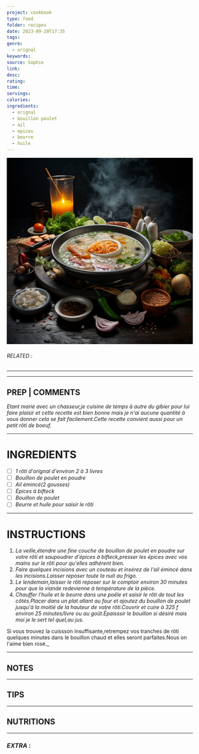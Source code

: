 ```yaml
---
project: cookbook
type: food
folder: recipes
date: 2023-09-20T17:35
tags: 
genre:
  - orignal
keywords: 
source: Sophie
link: 
desc: 
rating: 
time: 
servings: 
calories: 
ingredients:
  - orignal
  - bouillon poulet
  - ail
  - epices
  - beurre
  - huile
---
```


![IMAGE](_default.png)

###### *RELATED* : 
---


---
## PREP | COMMENTS

_Etant marié avec un chasseur,je cuisine de temps à autre du gibier pour lui faire plaisir et cette recette est bien bonne mais je n'ai aucune quantité à vous donner cela se fait facilement.Cette recette convient aussi pour un petit rôti de boeuf._

---
# INGREDIENTS

- [ ] _1 rôti d'orignal d'environ 2 à 3 livres_
- [ ] _Bouillon de poulet en poudre_
- [ ] _Ail émincé(2 gousses)_
- [ ] _Épices à bifteck_
- [ ] _Bouillon de poulet_
- [ ] _Beurre et huile pour saisir le rôti_

---
# INSTRUCTIONS

1. _La veille,étendre une fine couche de bouillon de poulet en poudre sur votre rôti et saupoudrer d'épices à bifteck,presser les épices avec vos mains sur le rôti pour qu'elles adhèrent bien._
2. _Faire quelques incisions avec un couteau et insérez de l'ail émincé dans les incisions.Laisser reposer toute la nuit au frigo._
3. _Le lendemain,laisser le rôti reposer sur le comptoir environ 30 minutes pour que la viande redevienne à température de la pièce._
4. _Chauffer l'huile et le beurre dans une poêle et saisir le rôti de tout les côtés.Placer dans un plat allant au four et ajoutez du bouillon de poulet jusqu'à la moitié de la hauteur de votre rôti.Couvrir et cuire à 325 f environ 25 minutes/livre ou au goût.Épaisssir le bouillon si désiré mais moi je le sert tel quel,au jus._
    
Si vous trouvez la cuissson insuffisante,retrempez vos tranches de rôti quelques minutes dans le bouillon chaud et elles seront parfaites.Nous on l'aime bien rosé._

---
## NOTES



---
## TIPS



---
## NUTRITIONS



---
### *EXTRA* :



